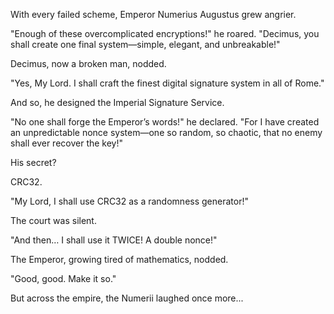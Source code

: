 With every failed scheme, Emperor Numerius Augustus grew angrier.

"Enough of these overcomplicated encryptions!" he roared. "Decimus, you shall create one final system—simple, elegant, and unbreakable!"

Decimus, now a broken man, nodded.

"Yes, My Lord. I shall craft the finest digital signature system in all of Rome."

And so, he designed the Imperial Signature Service.

"No one shall forge the Emperor’s words!" he declared. "For I have created an unpredictable nonce system—one so random, so chaotic, that no enemy shall ever recover the key!"

His secret?

CRC32.

"My Lord, I shall use CRC32 as a randomness generator!"

The court was silent.

"And then… I shall use it TWICE! A double nonce!"

The Emperor, growing tired of mathematics, nodded.

"Good, good. Make it so."

But across the empire, the Numerii laughed once more...
